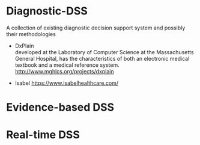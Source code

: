 # Diagnostic-DSS
A collection of existing diagnostic decision support system and possibly their methodologies

- DxPlain  
developed at the Laboratory of Computer Science at the Massachusetts General Hospital, has the characteristics of both an electronic medical textbook and a medical reference system.
http://www.mghlcs.org/projects/dxplain

- Isabel
https://www.isabelhealthcare.com/

# Evidence-based DSS

# Real-time DSS


